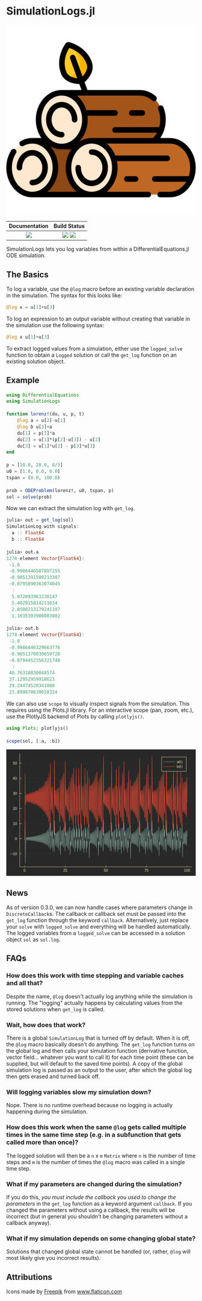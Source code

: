 # SimulationLogs.jl
![](assets/logs.png)

| **Documentation**                                                               | **Build Status**                                                                                |
|:-------------------------------------------------------------------------------:|:-----------------------------------------------------------------------------------------------:|
| [![][docs-dev-img]][docs-dev-url] | [![][github-img]][github-url] [![][codecov-img]][codecov-url] |


[docs-dev-img]: https://img.shields.io/badge/docs-latest-blue.svg
[docs-dev-url]: https://jonniedie.github.io/SimulationLogs.jl/dev

[docs-stable-img]: https://img.shields.io/badge/docs-stable-blue.svg
[docs-stable-url]: https://jonniedie.github.io/SimulationLogs.jl/stable

[github-img]: https://img.shields.io/github/workflow/status/jonniedie/SimulationLogs.jl/CI
[github-url]: https://github.com/jonniedie/SimulationLogs.jl/actions/workflows/CI

[codecov-img]: https://img.shields.io/codecov/c/github/jonniedie/SimulationLogs.jl
[codecov-url]: https://codecov.io/gh/jonniedie/SimulationLogs.jl

SimulationLogs lets you log variables from within a DifferentialEquations.jl ODE simulation.

## The Basics

To log a variable, use the `@log` macro before an existing variable declaration in the simulation. The syntax for this looks like:
```julia
@log x = u[1]+u[3]
```

To log an expression to an output variable without creating that variable in the simulation use the following syntax:
```julia
@log x u[1]+u[3]
```

To extract logged values from a simulation, either use the `logged_solve` function to obtain a `Logged` solution or call the `get_log` function on an existing solution object.
## Example

```julia
using DifferentialEquations
using SimulationLogs

function lorenz!(du, u, p, t)
    @log a = u[2]-u[1]
    @log b u[3]+a
    du[1] = p[1]*a
    du[2] = u[1]*(p[2]-u[3]) - u[2]
    du[3] = u[1]*u[2] - p[3]*u[3]
end

p = [10.0, 28.0, 8/3]
u0 = [1.0, 0.0, 0.0]
tspan = (0.0, 100.0)

prob = ODEProblem(lorenz!, u0, tspan, p)
sol = solve(prob)
```

Now we can extract the simulation log with `get_log`.

```julia
julia> out = get_log(sol)
SimulationLog with signals:
  a :: Float64
  b :: Float64

julia> out.a
1278-element Vector{Float64}:
 -1.0
 -0.9986446507807255
 -0.9851391500213387
 -0.8795890363074045
  ⋮
  5.072093963230147
  5.402915814211024
  2.8508213179241197
  1.1035303908083802

julia> out.b
1278-element Vector{Float64}:
 -1.0
 -0.9986446329663776
 -0.9851370030659728
 -0.8794452356321748
  ⋮
 40.76318830048574
 37.12952959918623
 29.24474520341088
 23.899870630658324
```

We can also use `scope` to visually inspect signals from the simulation. This requires using the Plots.jl library. For an interactive scope (pan, zoom, etc.), use the PlotlyJS backend of Plots by calling `plotlyjs()`.

```julia
using Plots; plotlyjs()

scope(sol, [:a, :b])
```
<img src="assets/scope.svg" alight="middle" />


## News
As of version 0.3.0, we can now handle cases where parameters change in `DiscreteCallback`s. The callback or callback set must be passed into the `get_log` function through the keyword `callback`. Alternatively, just replace your `solve` with `logged_solve` and everything will be handled automatically. The logged variables from a `logged_solve` can be accessed in a solution object `sol` as `sol.log`.

## FAQs
### How does this work with time stepping and variable caches and all that?
Despite the name, `@log` doesn't actually log anything while the simulation is running. The "logging" actually happens by calculating values from the stored solutions when `get_log` is called.

### Wait, how does that work?
There is a global `SimulationLog` that is turned off by default. When it is off, the `@log` macro basically doesn't do anything. The `get_log` function turns on the global log and then calls your simulation function (derivative function, vector field... whatever you want to call it) for each time point (these can be supplied, but will default to the saved time points). A copy of the global simulation log is passed as an output to the user, after which the global log then gets erased and turned back off.
### Will logging variables slow my simulation down?
Nope. There is no runtime overhead because no logging is actually happening during the simulation.

### How does this work when the same `@log` gets called multiple times in the same time step (e.g. in a subfunction that gets called more than once)?
The logged solution will then be a `n` x `m` `Matrix` where `n` is the number of time steps and `m` is the number of times the `@log` macro was called in a single time step.

### What if my parameters are changed during the simulation?
If you do this, *you must include the callback you used to change the parameters* in the `get_log` function as a keyword argument `callback`. If you changed the parameters without using a callback, the results will be incorrect (but in general you shouldn't be changing parameters without a callback anyway). 
### What if my simulation depends on some changing global state?
Solutions that changed global state cannot be handled (or, rather, `@log` will most likely give you incorrect results).


## Attributions
<div>Icons made by <a href="https://www.freepik.com" title="Freepik">Freepik</a> from <a href="https://www.flaticon.com/" title="Flaticon">www.flaticon.com</a></div>

